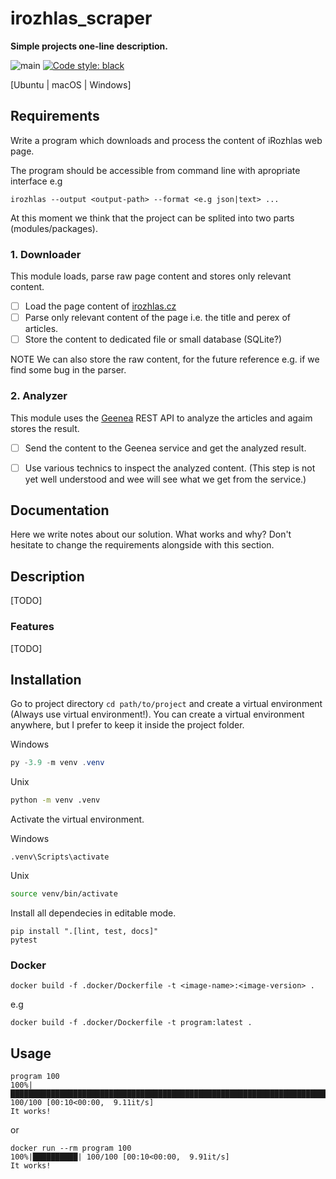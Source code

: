# irozhlas_scraper

**Simple projects one-line description.**

![main](https://github.com/groundf/Template-Python-Package/workflows/main/badge.svg) [![Code style: black](https://img.shields.io/badge/code%20style-black-000000.svg)](https://github.com/psf/black)

[Ubuntu | macOS | Windows]

## Requirements

Write a program which downloads and process the content of iRozhlas web page.

The program should be accessible from command line with apropriate interface e.g

    irozhlas --output <output-path> --format <e.g json|text> ...

At this moment we think that the project can be splited into two parts (modules/packages).

### 1. Downloader

This module loads, parse raw page content and stores only relevant content.

- [ ] Load the page content of [irozhlas.cz](https://www.irozhlas.cz/)
- [ ] Parse only relevant content of the page i.e. the title and perex of articles.
- [ ] Store the content to dedicated file or small database (SQLite?)

NOTE We can also store the raw content, for the future reference e.g. if we find some bug in the parser.

### 2. Analyzer

This module uses the [Geenea](https://geneea.com/) REST API to analyze the articles and agaim stores the result.

- [ ] Send the content to the Geenea service and get the analyzed result.

- [ ] Use various technics to inspect the analyzed content.
  (This step is not yet well understood and wee will see what we get from the service.)

## Documentation

Here we write notes about our solution. What works and why? Don't hesitate to change the requirements alongside with this section.


## Description

[TODO]

### Features

[TODO]

## Installation

Go to project directory `cd path/to/project` and create a virtual environment (Always use virtual environment!). You can create a virtual environment anywhere, but I prefer to keep it inside the project folder.

Windows
```powershell
py -3.9 -m venv .venv
```
Unix
```bash
python -m venv .venv
```

Activate the virtual environment.

Windows
```powertshell
.venv\Scripts\activate
```

Unix
```bash
source venv/bin/activate
```

Install all dependecies in editable mode.

```shell
pip install ".[lint, test, docs]"
pytest
```

### Docker

```shell
docker build -f .docker/Dockerfile -t <image-name>:<image-version> .
```
e.g

```shell
docker build -f .docker/Dockerfile -t program:latest .
```

## Usage

```shell
program 100
100%|█████████████████████████████████████████████████████████████████████████████████████████████████████████████████████████████████████████████████████████████████████████| 100/100 [00:10<00:00,  9.11it/s]
It works!
```

or

```shell
docker run --rm program 100
100%|██████████| 100/100 [00:10<00:00,  9.91it/s]
It works!
```
